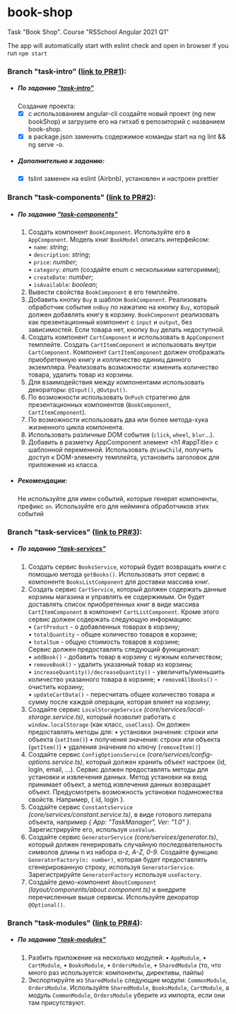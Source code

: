 # book-shop
Task "Book Shop". Course "RSSchool Angular 2021 Q1"

The app will automatically start with eslint check and open in browser if you run `npm start`

### Branch "task-intro" ([link to PR#1](https://github.com/Musmen/book-shop/pull/1)):
  - ##### По заданию ["task-intro"](https://github.com/rolling-scopes-school/tasks/blob/master/tasks/angular-new/angular-intro.md)
    Создание проекта:
    - [x] с использованием angular-cli создайте новый проект (ng new bookShop) и загрузите его на гитхаб в репозиторий с названием book-shop.
    - [x] в package.json заменить содержимое команды start на ng lint && ng serve -o.
  - ##### Дополнительно к заданию:
    - [x] tslint заменен на eslint (Airbnb), установлен и настроен prettier
 
### Branch "task-components" ([link to PR#2](https://github.com/Musmen/book-shop/pull/2)):
  - ##### По заданию ["task-components"](https://github.com/rolling-scopes-school/tasks/blob/master/tasks/angular-new/angular-components.md)

    1. Создать компонент `BookComponent`. Используйте его в `AppComponent`. Модель книг `BookModel` описать интерфейсом:  
      • `name`: _string_;  
      • `description`: _string_;  
      • `price`: _number_;  
      • `category`: _enum_ (создайте enum с несколькими категориями);  
      • `createDate`: _number_;  
      • `isAvailable`: _boolean_;
    2. Вывести свойства `BookComponent` в его темплейте. 
    3. Добавить кнопку `Buy` в шаблон `BookComponent`. Реализовать обработчик события `onBuy` по нажатию на кнопку `Buy`, который должен добавлять книгу в корзину. `BookComponent` реализовать как презентационный компонент с `input` и `output`, без зависимостей. Если товара нет, кнопку `Buy` делать недоступной.
    4. Создать компонент `CartComponent` и использовать в `AppComponent` темплейте. Создать `CartItemComponent` и использовать внутри `CartComponent`. Компонент `CartItemComponent` должен отображать приобретенную книгу и колличество единиц данного экземпляра. Реализовать возможности: изменить количество товара, удалить товар из корзины.
    5. Для взаимодействия между компонентами использовать декораторы: `@Input()`, `@Output()`.
    6. По возможности использовать `OnPush` стратегию для презентационных компонентов (`BookComponent`, `CartItemComponent`).
    7. По возможности использовать два или более метода-хука жизненного цикла компонента.
    8. Использовать различные DOM события (`click`, `wheel`, `blur`...).
    9. Добавить в разметку AppComponent элемент <h1 #appTitle></h1> с шаблонной переменной. Использовать `@ViewChild`, получить доступ к DOM-элементу темплейта, установить заголовок для приложения из класса.
  - ##### Рекомендации:
    Не используйте для имен событий, которые генерят компоненты, префикс `on`. Используйте его для нейминга обработчиков этих событий

### Branch "task-services" ([link to PR#3](https://github.com/Musmen/book-shop/pull/3)):
  - ##### По заданию ["task-services"](https://github.com/rolling-scopes-school/tasks/blob/master/tasks/angular-new/angular-services-di.md)
    1. Создать сервис `BooksService`, который будет возвращать книги с помощью метода `getBooks()`. Использовать этот сервис в компоненте `BooksListComponent` для доставки массива книг.
    2. Создать сервис `CartService`, который должен содержать данные корзины магазина и управлять ее содержимым. Он будет доставлять список приобретенных книг в виде массива `CartItemComponent` в компонент `CartListComponent`. Кроме этого сервис должен содержать следующую информацию:  
        • `CartProduct` - о добавленных товарах в корзину;  
        • `totalQuantity` - общее количество товаров в корзине;  
        • `totalSum` - общую стоимость товаров в корзине;  
      Сервис должен предоставлять следующий функционал:  
        • `addBook()` - добавить товар в корзину с нужным количеством;  
        • `removeBook()` - удалить указанный товар из корзины;  
        • `increaseQuantity()/decreaseQuantity()` - увеличить/уменьшить количество указанного товара в корзине;
      • `removeAllBooks()` - очистить корзину;  
        • `updateCartData()` - пересчитать общее количество товара и сумму после каждой операции, которая влияет на корзину;
    3. Создайте сервис `LocalStorageService` _(core/services/local-storage.service.ts)_, который позволит работать
      с `window.localStorage` (как класс, `useClass`).
      Он должен предоставлять методы для:
      • установки значения: строки или объекта (`setItem()`)
      • получения значения: строки или объекта (`getItem()`)
      • удаления значения по ключу (`removeItem()`)
    4. Создайте сервис `ConfigOptionsService` _(core/services/config-options.service.ts)_, который должен хранить объект настроек (id, login, email, ...). Сервис должен предоставлять методы для установки и извлечения данных. Метод установки на вход принимает объект, а метод извлечения данных возвращает объект. Предусмотреть возможность установки подмножества свойств. Например, { id, login }.
    5. Создайте сервис `ConstantsService` _(core/services/constant.service.ts)_, в виде готового литерала объекта, например _{ App: "TaskManager", Ver: "1.0" }_. Зарегистрируйте его, используя `useValue`.
    6. Создайте сервис `GeneratorService` _(core/services/generator.ts)_, который должен генерировать случайную последовательность символов длины n из набора _a-z, A-Z, 0-9_. Создайте функцию `GeneratorFactory(n: number)`, которая будет предоставлять сгенерированную строку, используя `GeneratorService`. Зарегистрируйте `GeneratorFactory` используя `useFactory`.
    7. Создайте демо-компонент `AboutComponent` _(layout/components/about.component.ts)_ и внедрите перечисленные выше сервисы. Используйте декоратор `@Optional()`.

### Branch "task-modules" ([link to PR#4](https://github.com/Musmen/book-shop/pull/4)):
  - ##### По заданию ["task-modules"](https://github.com/rolling-scopes-school/tasks/blob/master/tasks/angular-new/angular-modules.md)
    1. Разбить приложение на несколько модулей:
      • `AppModule`,
      • `CartModule`,
      • `BooksModule`,
      • `OrdersModule`,
      • `SharedModule` (то, что много раз используется: компоненты, директивы, пайпы)
    2. Экспортируйте из `SharedModule` следующие модули: `CommonModule`, `OrdersModule`. Используйте `SharedModule`, `BooksModule`, `CartModule`, а модуль `CommonModule`, `OrdersModule` уберите из импорта, если они там присутствуют.